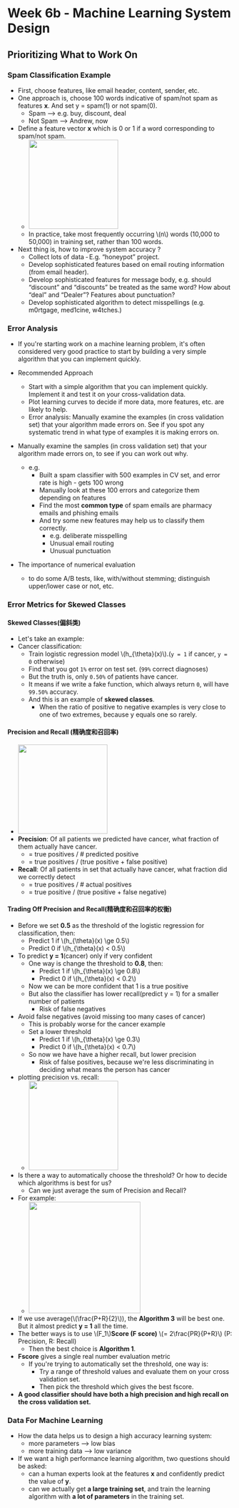 # Week 6b - Machine Learning System Design

## Prioritizing What to Work On

### Spam Classification Example

* First, choose features, like email header, content, sender, etc.
* One approach is, choose 100 words indicative of spam/not spam as features **x**. And set y = spam(1) or not spam(0).
    * Spam --> e.g. buy, discount, deal
    * Not Spam --> Andrew, now
* Define a feature vector **x** which is 0 or 1 if a word corresponding to spam/not spam.
    * <img src="https://i.imgur.com/wvkELIe.jpg" style="width:200px" />
    * In practice, take most frequently occurring \\(n\\) words (10,000 to 50,000) in training set, rather than 100 words.
* Next thing is, how to improve system accuracy ?
    * Collect lots of data
        ‐ E.g. “honeypot” project.
    * Develop sophisticated features based on email routing information (from email header).
    * Develop sophisticated features for message body, e.g. should “discount” and “discounts” be treated as the same word? How about “deal” and “Dealer”? Features about punctuation?
    * Develop sophisticated algorithm to detect misspellings (e.g. m0rtgage, med1cine, w4tches.)

### Error Analysis

* If you're starting work on a machine learning problem, it's often considered very good practice to start by building a very simple algorithm that you can implement quickly.

* Recommended Approach
    * Start with a simple algorithm that you can implement quickly. Implement it and test it on your cross-validation data.
    * Plot learning curves to decide if more data, more features, etc. are likely to help.
    * Error analysis: Manually examine the examples (in cross validation set) that your algorithm made errors on. See if you spot any systematic trend in what type of examples it is making errors on.

* Manually examine the samples (in cross validation set) that your algorithm made errors on, to see if you can work out why.
    * e.g.
        * Built a spam classifier with 500 examples in CV set, and error rate is high - gets 100 wrong
        * Manually look at these 100 errors and categorize them depending on features
        * Find the most **common type** of spam emails are pharmacy emails and phishing emails
        * And try some new features may help us to classify them correctly.
            * e.g. deliberate misspelling
            * Unusual email routing
            * Unusual punctuation
* The importance of numerical evaluation
    * to do some A/B tests, like, with/without stemming; distinguish upper/lower case or not, etc.

### Error Metrics for Skewed Classes

#### Skewed Classes(偏斜类)

* Let's take an example:
* Cancer classification:
    * Train logistic regression model \\(h_{\theta}(x)\\).(`y = 1` if cancer, `y = 0` otherwise)
    * Find that you got `1%` error on test set. (`99%` correct diagnoses)
    * But the truth is, only `0.50%` of patients have cancer.
    * It means if we write a fake function, which always return `0`, will have `99.50%` accuracy.
    * And this is an example of **skewed classes**.
        * When the ratio of positive to negative examples is very close to one of two extremes, because y equals one so rarely.

#### Precision and Recall (精确度和召回率)

* <img src="https://i.imgur.com/onWJYGj.jpg" style="width:200px" />
* **Precision**: Of all patients we predicted have cancer, what fraction of them actually have cancer.
    * = true positives / # predicted positive
    * = true positives / (true positive + false positive)
* **Recall**: Of all patients in set that actually have cancer, what fraction did we correctly detect
    * = true positives / # actual positives
    * = true positive / (true positive + false negative)

#### Trading Off Precision and Recall(精确度和召回率的权衡)

* Before we set **0.5** as the threshold of the logistic regression for classification, then:
    * Predict 1 if \\(h_{\theta}(x) \ge 0.5\\)
    * Predict 0 if \\(h_{\theta}(x) < 0.5\\)
* To predict **y = 1**(cancer) only if very confident
    * One way is change the threshold to **0.8**, then:
        * Predict 1 if \\(h_{\theta}(x) \ge 0.8\\)
        * Predict 0 if \\(h_{\theta}(x) < 0.2\\)
    * Now we can be more confident that 1 is a true positive
    * But also the classifier has lower recall(predict y = 1) for a smaller number of patients
        * Risk of false negatives
* Avoid false negatives (avoid missing too many cases of cancer)
    * This is probably worse for the cancer example
    * Set a lower threshold
        * Predict 1 if \\(h_{\theta}(x) \ge 0.3\\)
        * Predict 0 if \\(h_{\theta}(x) < 0.7\\)
    * So now we have have a higher recall, but lower precision
        * Risk of false positives, because we're less discriminating in deciding what means the person has cancer
* plotting precision vs. recall:
    * <img src="https://i.imgur.com/xonc8FX.jpg" style="width:200px" />
* Is there a way to automatically choose the threshold? Or how to decide which algorithms is best for us?
    * Can we just average the sum of Precision and Recall?
* For example: 
    * <img src="https://i.imgur.com/gTbwyqk.jpg" style="width:250px" />
* If we use average(\\(\frac{P+R}{2}\\)), the **Algorithm 3** will be best one. But it almost predict **y = 1** all the time.
* The better ways is to use \\(F_1\\)**Score (F score)** \\(= 2\frac{PR}{P+R}\\) (P: Precision, R: Recall)
    * Then the best choice is **Algorithm 1**.
* **Fscore** gives a single real number evaluation metric
    * If you're trying to automatically set the threshold, one way is:
        * Try a range of threshold values and evaluate them on your cross validation set.
        * Then pick the threshold which gives the best fscore.
* **A good classifier should have both a high precision and high recall on the cross validation set.**

### Data For Machine Learning

* How the data helps us to design a high accuracy learning system:
    * more parameters --> low bias
    * more training data --> low variance
* If we want a high performance learning algorithm, two questions should be asked:
    * can a human experts look at the features **x** and confidently predict the value of **y**.
    * can we actually get **a large training set**, and train the learning algorithm with **a lot of parameters** in the training set.

